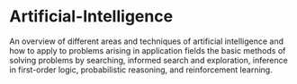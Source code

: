# Artificial-Intelligence
An overview of different areas and techniques of artificial intelligence and how to apply to problems arising in application fields the basic methods of solving problems by searching, informed search and exploration, inference in first-order logic, probabilistic reasoning, and reinforcement learning.
